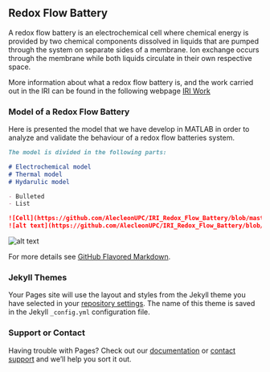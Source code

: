 ## Redox Flow Battery

A redox flow battery is an electrochemical cell where chemical energy is provided by two chemical components dissolved in liquids that are pumped through the system on separate sides of a membrane. Ion exchange occurs through the membrane while both liquids circulate in their own respective space.

More information about what a redox flow battery is, and the work carried out in the IRI can be found in the following webpage [IRI Work](https://sites.google.com/view/flowbat2021iri/pti-flowbat-iri?authuser=0)

### Model of a Redox Flow Battery

Here is presented the model that we have develop in MATLAB in order to analyze and validate the behaviour of a redox flow batteries system. 

```markdown
The model is divided in the following parts:

# Electrochemical model
# Thermal model
# Hydarulic model

- Bulleted
- List

![Cell](https://github.com/AlecleonUPC/IRI_Redox_Flow_Battery/blob/master/Model/Model_15_12/Cell.JPG)
![alt text](https://github.com/AlecleonUPC/IRI_Redox_Flow_Battery/blob/master/Model/Model_15_12/Anolyte_Tank.JPG)
```
![alt text](https://github.com/AlecleonUPC/IRI_Redox_Flow_Battery/blob/master/Model/Model_15_12/Anolyte_Tank.JPG)

For more details see [GitHub Flavored Markdown](https://guides.github.com/features/mastering-markdown/).

### Jekyll Themes

Your Pages site will use the layout and styles from the Jekyll theme you have selected in your [repository settings](https://github.com/AlecleonUPC/IRI_Redox_Flow_Battery/settings/pages). The name of this theme is saved in the Jekyll `_config.yml` configuration file.

### Support or Contact

Having trouble with Pages? Check out our [documentation](https://docs.github.com/categories/github-pages-basics/) or [contact support](https://support.github.com/contact) and we’ll help you sort it out.
